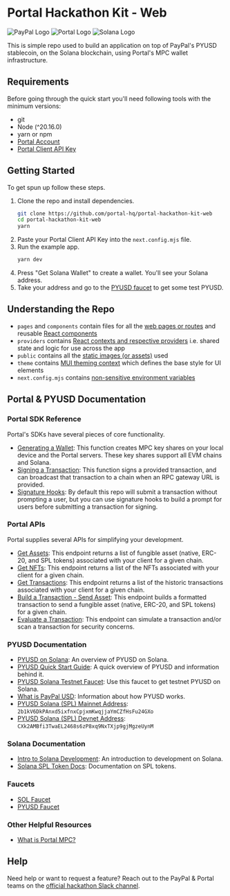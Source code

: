 # Portal Hackathon Kit - Web

![PayPal Logo](https://cdn.prod.website-files.com/66a9400bd5456b4248f11c92/66a940ca7f391719bd5ba2db_PayPal%201.png)
![Portal Logo](https://cdn.prod.website-files.com/66a9400bd5456b4248f11c92/66a940c97f391719bd5ba2b9_Portal%20logo%201.png)
![Solana Logo](<https://cdn.prod.website-files.com/66a9400bd5456b4248f11c92/66a940ca7f391719bd5ba2c5_Solana%20(SOL)%201.png>)

This is simple repo used to build an application on top of PayPal's PYUSD stablecoin, on the Solana blockchain, using Portal's MPC wallet infrastructure.

## Requirements

Before going through the quick start you'll need following tools with the minimum versions:

- git
- Node (^20.16.0)
- yarn or npm
- [Portal Account](https://docs.portalhq.io/support/pyusd-hackathon-hub)
- [Portal Client API Key](https://docs.portalhq.io/resources/authentication-and-api-keys#creating-a-test-client-api-key)

## Getting Started

To get spun up follow these steps.

1. Clone the repo and install dependencies.
   ```bash
   git clone https://github.com/portal-hq/portal-hackathon-kit-web
   cd portal-hackathon-kit-web
   yarn
   ```
2. Paste your Portal Client API Key into the `next.config.mjs` file.
3. Run the example app.
   ```bash
   yarn dev
   ```
4. Press "Get Solana Wallet" to create a wallet. You'll see your Solana address.
5. Take your address and go to the [PYUSD faucet](https://faucet.paxos.com/) to get some test PYUSD.

## Understanding the Repo

- `pages` and `components` contain files for all the [web pages or routes](https://nextjs.org/docs/pages/building-your-application/routing/pages-and-layouts) and reusable [React components](https://react.dev/learn/your-first-component)
- `providers` contains [React contexts and respective providers](https://react.dev/learn/passing-data-deeply-with-context) i.e. shared state and logic for use across the app
- `public` contains all the [static images (or assets)](https://nextjs.org/docs/app/building-your-application/optimizing/static-assets) used
- `theme` contains [MUI theming context](https://mui.com/material-ui/customization/theming/) which defines the base style for UI elements
- `next.config.mjs` contains [non-sensitive environment variables](https://nextjs.org/docs/pages/api-reference/next-config-js/env)

## Portal & PYUSD Documentation

### Portal SDK Reference

Portal's SDKs have several pieces of core functionality.

- [Generating a Wallet](https://docs.portalhq.io/guides/web/create-a-wallet): This function creates MPC key shares on your local device and the Portal servers. These key shares support all EVM chains and Solana.
- [Signing a Transaction](https://docs.portalhq.io/guides/web/sign-a-transaction): This function signs a provided transaction, and can broadcast that transaction to a chain when an RPC gateway URL is provided.
- [Signature Hooks](https://docs.portalhq.io/guides/web/add-custom-signature-hooks): By default this repo will submit a transaction without prompting a user, but you can use signature hooks to build a prompt for users before submitting a transaction for signing.

### Portal APIs

Portal supplies several APIs for simplifying your development.

- [Get Assets](https://docs.portalhq.io/reference/client-api/v3-endpoints#get-assets-by-chain): This endpoint returns a list of fungible asset (native, ERC-20, and SPL tokens) associated with your client for a given chain.
- [Get NFTs](https://docs.portalhq.io/reference/client-api/v3-endpoints#get-nft-assets-by-chain): This endpoint returns a list of the NFTs associated with your client for a given chain.
- [Get Transactions](https://docs.portalhq.io/reference/client-api/v3-endpoints#get-transactions-by-chain): This endpoint returns a list of the historic transactions associated with your client for a given chain.
- [Build a Transaction - Send Asset](https://docs.portalhq.io/reference/client-api/v3-endpoints#build-a-send-asset-transaction): This endpoint builds a formatted transaction to send a fungible asset (native, ERC-20, and SPL tokens) for a given chain.
- [Evaluate a Transaction](https://docs.portalhq.io/reference/client-api/v3-endpoints#evaluate-a-transaction): This endpoint can simulate a transaction and/or scan a transaction for security concerns.

### PYUSD Documentation

- [PYUSD on Solana](https://solana.com/news/pyusd-paypal-solana-developer): An overview of PYUSD on Solana.
- [PYUSD Quick Start Guide](https://developer.paypal.com/community/blog/pyusd-quick-start-guide/): A quick overview of PYUSD and information behind it.
- [PYUSD Solana Testnet Faucet](https://faucet.paxos.com/): Use this faucet to get testnet PYUSD on Solana.
- [What is PayPal USD](https://www.paypal.com/us/cshelp/article/what-is-paypal-usd-pyusd-help1005): Information about how PYUSD works.
- [PYUSD Solana (SPL) Mainnet Address](https://explorer.solana.com/address/2b1kV6DkPAnxd5ixfnxCpjxmKwqjjaYmCZfHsFu24GXo): `2b1kV6DkPAnxd5ixfnxCpjxmKwqjjaYmCZfHsFu24GXo`
- [PYUSD Solana (SPL) Devnet Address](https://explorer.solana.com/address/CXk2AMBfi3TwaEL2468s6zP8xq9NxTXjp9gjMgzeUynM?cluster=devnet): `CXk2AMBfi3TwaEL2468s6zP8xq9NxTXjp9gjMgzeUynM`

### Solana Documentation

- [Intro to Solana Development](https://solana.com/developers/guides/getstarted/hello-world-in-your-browser): An introduction to development on Solana.
- [Solana SPL Token Docs](https://spl.solana.com/token): Documentation on SPL tokens.

### Faucets

- [SOL Faucet](https://faucet.solana.com/)
- [PYUSD Faucet](https://faucet.paxos.com/)

### Other Helpful Resources

- [What is Portal MPC?](https://docs.portalhq.io/resources/portals-mpc-architecture)

## Help

Need help or want to request a feature? Reach out to the PayPal & Portal teams on the [official hackathon Slack channel](https://portalcommunity.slack.com/archives/C07EZFF9N78).
